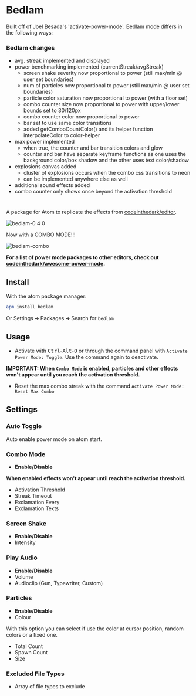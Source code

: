 


# Bedlam

Built off of Joel Besada's 'activate-power-mode'.
Bedlam mode differs in the following ways:

### Bedlam changes
* avg. streak implemented and displayed
* power benchmarking implemented (currentStreak/avgStreak)
  * screen shake severity now proportional to power (still max/min @ user set boundaries)
  * num of particles now proportional to power (still max/min @ user set boundaries)
  * particle color saturation now proportional to power (with a floor set)
  * combo counter size now proportional to power with upper/lower bounds set to 30/120px
  * combo counter color now proportional to power
  * bar set to use same color transitions
  * added getComboCountColor() and its helper function interpolateColor to color-helper
* max power implemented
  * when true, the counter and bar transition colors and glow
  * counter and bar have separate keyframe functions as one uses the background color/box shadow and the other uses text color/shadow
* explosions canvas added
  * cluster of explosions occurs when the combo css transitions to neon
  * can be implemented anywhere else as well
* additional sound effects added
* combo counter only shows once beyond the activation threshold

#

A package for Atom to replicate the effects from [codeinthedark/editor](https://github.com/codeinthedark/editor).

![bedlam-0 4 0](https://cloud.githubusercontent.com/assets/688415/11615565/10f16456-9c65-11e5-8af4-265f01fc83a0.gif)

Now with a COMBO MODE!!!

![bedlam-combo](https://cloud.githubusercontent.com/assets/10590799/18817237/876c2d84-8321-11e6-8324-f1540604c0bd.gif)

**For a list of power mode packages to other editors, check out [codeinthedark/awesome-power-mode](https://github.com/codeinthedark/awesome-power-mode).**

## Install

With the atom package manager:
```bash
apm install bedlam
```
Or Settings ➔ Packages ➔ Search for `bedlam`

## Usage

- Activate with <kbd>Ctrl</kbd>-<kbd>Alt</kbd>-<kbd>O</kbd> or through the command panel with `Activate Power Mode: Toggle`. Use the command again to deactivate.

**IMPORTANT: When `Combo Mode` is enabled, particles and other effects won't appear until you reach the activation threshold.**

- Reset the max combo streak with the command `Activate Power Mode: Reset Max Combo`

## Settings

### Auto Toggle
Auto enable power mode on atom start.

### Combo Mode
* **Enable/Disable**

**When enabled effects won't appear until reach the activation threshold.**

* Activation Threshold
* Streak Timeout
* Exclamation Every
* Exclamation Texts

### Screen Shake
* **Enable/Disable**
* Intensity

### Play Audio
* **Enable/Disable**
* Volume
* Audioclip (Gun, Typewriter, Custom)

### Particles
* **Enable/Disable**
* Colour

With this option you can select if use the color at cursor position, random colors or a fixed one.

* Total Count
* Spawn Count
* Size

### Excluded File Types
* Array of file types to exclude
